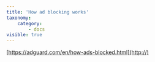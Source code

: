 ```yaml
---
title: 'How ad blocking works'
taxonomy:
    category:
        - docs
visible: true
---
```


[https://adguard.com/en/how-ads-blocked.html](http://)